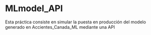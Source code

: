 # MLmodel_API
Esta práctica consiste en simular la puesta en producción del modelo generado en Accientes_Canada_ML mediante una API
